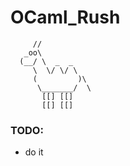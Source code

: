 # OCaml_Rush #


	     //  
	   _oo\  
	  (__/ \  _  _  
	     \  \/ \/ \  
	     (         )\  
	      \_______/  \  
	       [[] [[]  
		   [[] [[]  
  


### TODO: ###

* do it